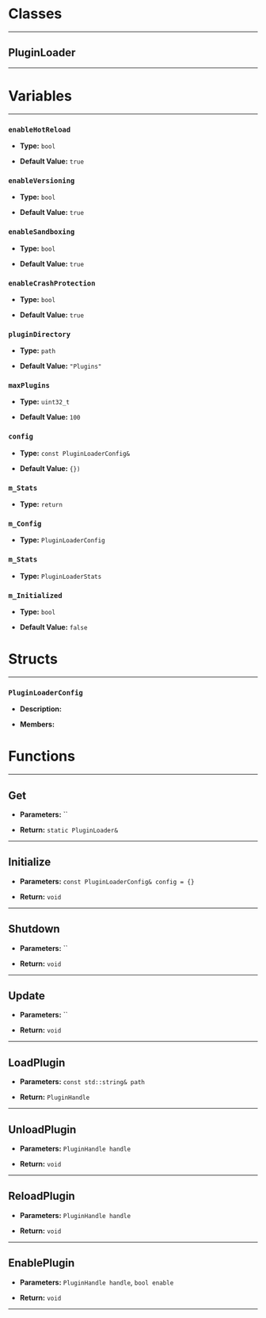 # Classes
---

## PluginLoader
---




# Variables
---

### `enableHotReload`

- **Type:** `bool`

- **Default Value:** `true`



### `enableVersioning`

- **Type:** `bool`

- **Default Value:** `true`



### `enableSandboxing`

- **Type:** `bool`

- **Default Value:** `true`



### `enableCrashProtection`

- **Type:** `bool`

- **Default Value:** `true`



### `pluginDirectory`

- **Type:** `path`

- **Default Value:** `"Plugins"`



### `maxPlugins`

- **Type:** `uint32_t`

- **Default Value:** `100`



### `config`

- **Type:** `const PluginLoaderConfig&`

- **Default Value:** `{})`



### `m_Stats`

- **Type:** `return`



### `m_Config`

- **Type:** `PluginLoaderConfig`



### `m_Stats`

- **Type:** `PluginLoaderStats`



### `m_Initialized`

- **Type:** `bool`

- **Default Value:** `false`




# Structs
---

### `PluginLoaderConfig`

- **Description:** 

- **Members:**




# Functions
---

## Get



- **Parameters:** ``

- **Return:** `static PluginLoader&`

---

## Initialize



- **Parameters:** `const PluginLoaderConfig& config = {}`

- **Return:** `void`

---

## Shutdown



- **Parameters:** ``

- **Return:** `void`

---

## Update



- **Parameters:** ``

- **Return:** `void`

---

## LoadPlugin



- **Parameters:** `const std::string& path`

- **Return:** `PluginHandle`

---

## UnloadPlugin



- **Parameters:** `PluginHandle handle`

- **Return:** `void`

---

## ReloadPlugin



- **Parameters:** `PluginHandle handle`

- **Return:** `void`

---

## EnablePlugin



- **Parameters:** `PluginHandle handle`, `bool enable`

- **Return:** `void`

---
